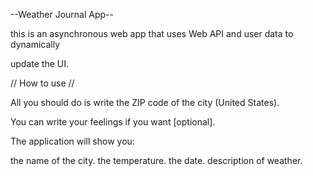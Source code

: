 --Weather Journal App--

this is an asynchronous web app that uses Web API and user data to dynamically

update the UI.

// How to use //

All you should do is write the ZIP code of the city (United States).

You can write your feelings if you want [optional].

The application will show you:

the name of the city.
the temperature.
the date.
description of weather.
